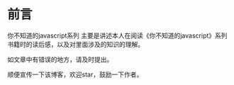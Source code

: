 # 前言

你不知道的javascript系列 主要是讲述本人在阅读《你不知道的javascript》系列书籍时的读后感，以及对里面涉及的知识的理解。

如文章中有错误的地方，请及时提出。

顺便宣传一下该博客，欢迎star，鼓励一下作者。
